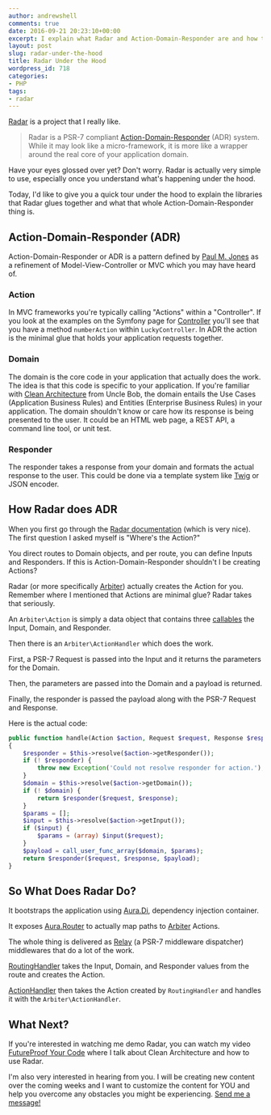 ```yaml
---
author: andrewshell
comments: true
date: 2016-09-21 20:23:10+00:00
excerpt: I explain what Radar and Action-Domain-Responder are and how they work.
layout: post
slug: radar-under-the-hood
title: Radar Under the Hood
wordpress_id: 718
categories:
- PHP
tags:
- radar
---
```


[Radar](https://github.com/radarphp/Radar.Project) is a project that I really like.

> Radar is a PSR-7 compliant [Action-Domain-Responder](http://pmjones.io/adr/) (ADR) system. While it may look like a micro-framework, it is more like a wrapper around the real core of your application domain.

Have your eyes glossed over yet? Don't worry. Radar is actually very simple to use, especially once you understand what's happening under the hood.

Today, I'd like to give you a quick tour under the hood to explain the libraries that Radar glues together and what that whole Action-Domain-Responder thing is.

## Action-Domain-Responder (ADR)

Action-Domain-Responder or ADR is a pattern defined by [Paul M. Jones](http://paul-m-jones.com/) as a refinement of Model-View-Controller or MVC which you may have heard of.

### Action

In MVC frameworks you're typically calling "Actions" within a "Controller". If you look at the examples on the Symfony page for [Controller](http://symfony.com/doc/current/controller.html) you'll see that you have a method `numberAction` within `LuckyController`. In ADR the action is the minimal glue that holds your application requests together.

### Domain

The domain is the core code in your application that actually does the work. The idea is that this code is specific to your application. If you're familiar with [Clean Architecture](https://8thlight.com/blog/uncle-bob/2012/08/13/the-clean-architecture.html) from Uncle Bob, the domain entails the Use Cases (Application Business Rules) and Entities (Enterprise Business Rules) in your application. The domain shouldn't know or care how its response is being presented to the user. It could be an HTML web page, a REST API, a command line tool, or unit test.

### Responder

The responder takes a response from your domain and formats the actual response to the user. This could be done via a template system like [Twig](http://twig.sensiolabs.org/) or JSON encoder.

## How Radar does ADR

When you first go through the [Radar documentation](http://radarphp.com/) (which is very nice). The first question I asked myself is "Where's the Action?"

You direct routes to Domain objects, and per route, you can define Inputs and Responders. If this is Action-Domain-Responder shouldn't I be creating Actions?

Radar (or more specifically [Arbiter](https://github.com/arbiterphp/Arbiter.Arbiter)) actually creates the Action for you. Remember where I mentioned that Actions are minimal glue? Radar takes that seriously.

An `Arbiter\Action` is simply a data object that contains three [callables](http://php.net/manual/en/language.types.callable.php) the Input, Domain, and Responder.

Then there is an `Arbiter\ActionHandler` which does the work.

First, a PSR-7 Request is passed into the Input and it returns the parameters for the Domain.

Then, the parameters are passed into the Domain and a payload is returned.

Finally, the responder is passed the payload along with the PSR-7 Request and Response.

Here is the actual code:

```php
public function handle(Action $action, Request $request, Response $response)
{
    $responder = $this->resolve($action->getResponder());
    if (! $responder) {
        throw new Exception('Could not resolve responder for action.');
    }
    $domain = $this->resolve($action->getDomain());
    if (! $domain) {
        return $responder($request, $response);
    }
    $params = [];
    $input = $this->resolve($action->getInput());
    if ($input) {
        $params = (array) $input($request);
    }
    $payload = call_user_func_array($domain, $params);
    return $responder($request, $response, $payload);
}
```

## So What Does Radar Do?

It bootstraps the application using [Aura.Di](https://github.com/auraphp/Aura.Di), dependency injection container.

It exposes [Aura.Router](https://github.com/auraphp/Aura.Router) to actually map paths to [Arbiter](https://github.com/arbiterphp/Arbiter.Arbiter) Actions.

The whole thing is delivered as [Relay](https://github.com/relayphp/Relay.Relay) (a PSR-7 middleware dispatcher) middlewares that do a lot of the work.

[RoutingHandler](https://github.com/radarphp/Radar.Adr/blob/1.x/src/Handler/RoutingHandler.php) takes the Input, Domain, and Responder values from the route and creates the Action.

[ActionHandler](https://github.com/radarphp/Radar.Adr/blob/1.x/src/Handler/ActionHandler.php) then takes the Action created by `RoutingHandler` and handles it with the `Arbiter\ActionHandler`.

## What Next?

If you're interested in watching me demo Radar, you can watch my video [FutureProof Your Code](https://www.futureproofphp.com/2016/09/16/futureproof-your-code/) where I talk about Clean Architecture and how to use Radar.

I'm also very interested in hearing from you. I will be creating new content over the coming weeks and I want to customize the content for YOU and help you overcome any obstacles you might be experiencing. [Send me a message!](/contact/)

